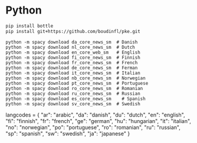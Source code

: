 # Python

```bash
pip install bottle
pip install git+https://github.com/boudinfl/pke.git
```

```
python -m spacy download da_core_news_sm  # Danish
python -m spacy download nl_core_news_sm  # Dutch
python -m spacy download en_core_web_sm   # English
python -m spacy download fi_core_news_sm  # Finnish
python -m spacy download fr_core_news_sm  # French
python -m spacy download de_core_news_sm  # Ferman
python -m spacy download it_core_news_sm  # Italian
python -m spacy download nb_core_news_sm  # Norwegian
python -m spacy download pt_core_news_sm  # Portuguese
python -m spacy download ro_core_news_sm  # Romanian
python -m spacy download ru_core_news_sm  # Russian
python -m spacy download es_core_news_sm	# Spanish
python -m spacy download sv_core_news_sm  # Swedish
```


langcodes = {
       "ar": "arabic",
       "da": "danish",
       "du": "dutch",
       "en": "english",
       "fi": "finnish",
       "fr": "french",
       "ge": "german",
       "hu": "hungarian",
       "it": "italian",
       "no": "norwegian",
       "po": "portuguese",
       "ro": "romanian",
       "ru": "russian",
       "sp": "spanish",
       "sw": "swedish",
       "ja": "japanese"
}
